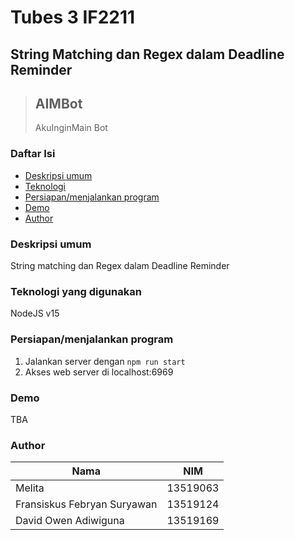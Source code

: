 # Tubes 3 IF2211
## String Matching dan Regex dalam Deadline Reminder
> ## AIMBot
> AkuInginMain Bot

### Daftar Isi
- [Deskripsi umum](#deskripsi-umum)
- [Teknologi](#teknologi-yang-digunakan)
- [Persiapan/menjalankan program](#persiapanmenjalankan-program)
- [Demo](#demo)
- [Author](#author)

### Deskripsi umum
String matching dan Regex dalam Deadline Reminder

### Teknologi yang digunakan
NodeJS v15

### Persiapan/menjalankan program
1. Jalankan server dengan `npm run start`
2. Akses web server di localhost:6969

### Demo
TBA

### Author
Nama|NIM
---|---
Melita|13519063
Fransiskus Febryan Suryawan|13519124
David Owen Adiwiguna|13519169